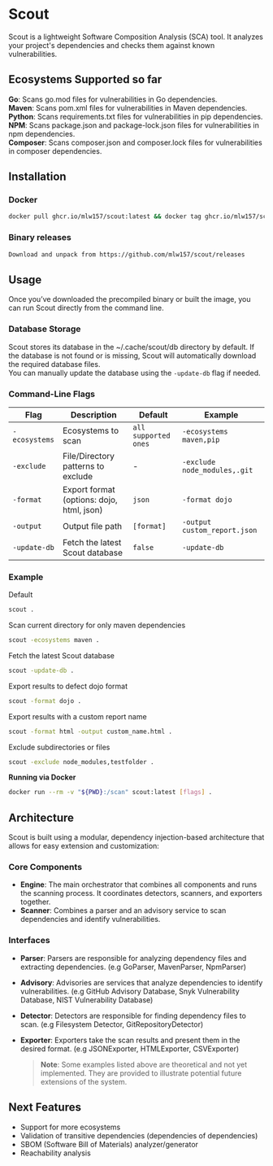 # Scout

Scout is a lightweight Software Composition Analysis (SCA) tool. It analyzes your project's dependencies and checks them against known vulnerabilities.
## Ecosystems Supported so far

**Go**: Scans go.mod files for vulnerabilities in Go dependencies.<br/>
**Maven**: Scans pom.xml files for vulnerabilities in Maven dependencies.<br/>
**Python**: Scans requirements.txt files for vulnerabilities in pip dependencies.<br/>
**NPM**: Scans package.json and package-lock.json files for vulnerabilities in npm dependencies.<br/>
**Composer**: Scans composer.json and composer.lock files for vulnerabilities in composer dependencies.<br/>

## Installation
### Docker

```bash
docker pull ghcr.io/mlw157/scout:latest && docker tag ghcr.io/mlw157/scout:latest scout:latest
```
### Binary releases
```bash
Download and unpack from https://github.com/mlw157/scout/releases
```
## Usage
Once you’ve downloaded the precompiled binary or built the image, you can run Scout directly from the command line.
### Database Storage
Scout stores its database in the ~/.cache/scout/db directory by default. If the database is not found or is missing, Scout will automatically download the required database files. <br/>
You can manually update the database using the ```-update-db``` flag if needed.
### Command-Line Flags

| Flag | Description | Default | Example |
| --- | --- | --- | --- |
| `-ecosystems` | Ecosystems to scan | `all supported ones` | `-ecosystems maven,pip` |
| `-exclude` | File/Directory patterns to exclude | - | `-exclude node_modules,.git` |
| `-format` | Export format (options: dojo, html, json) | `json` | `-format dojo` |
| `-output` | Output file path | `[format]` | `-output custom_report.json` |
| `-update-db` | Fetch the latest Scout database| `false` | `-update-db` |

### Example
Default
```bash
scout .
```
Scan current directory for only maven dependencies
```bash
scout -ecosystems maven .
```
Fetch the latest Scout database
```bash
scout -update-db .
```
Export results to defect dojo format
```bash
scout -format dojo .
```
Export results with a custom report name
```bash
scout -format html -output custom_name.html .
```
Exclude subdirectories or files
```bash
scout -exclude node_modules,testfolder .
```
**Running via Docker**
```bash
docker run --rm -v "${PWD}:/scan" scout:latest [flags] .
```
## Architecture
Scout is built using a modular, dependency injection-based architecture that allows for easy extension and customization:

### Core Components
- **Engine**: The main orchestrator that combines all components and runs the scanning process. It coordinates detectors, scanners, and exporters together.
- **Scanner**: Combines a parser and an advisory service to scan dependencies and identify vulnerabilities.

### Interfaces

- **Parser**: Parsers are responsible for analyzing dependency files and extracting dependencies. (e.g GoParser, MavenParser, NpmParser)
  
- **Advisory**: Advisories are services that analyze dependencies to identify vulnerabilities. (e.g GitHub Advisory Database, Snyk Vulnerability Database, NIST Vulnerability Database)

- **Detector**: Detectors are responsible for finding dependency files to scan. (e.g Filesystem Detector, GitRepositoryDetector)

- **Exporter**: Exporters take the scan results and present them in the desired format. (e.g JSONExporter, HTMLExporter, CSVExporter)
  
  > **Note**: Some examples listed above are theoretical and not yet implemented. They are provided to illustrate potential future extensions of the system.
  
## Next Features
- Support for more ecosystems
- Validation of transitive dependencies (dependencies of dependencies)  
- SBOM (Software Bill of Materials) analyzer/generator  
- Reachability analysis





